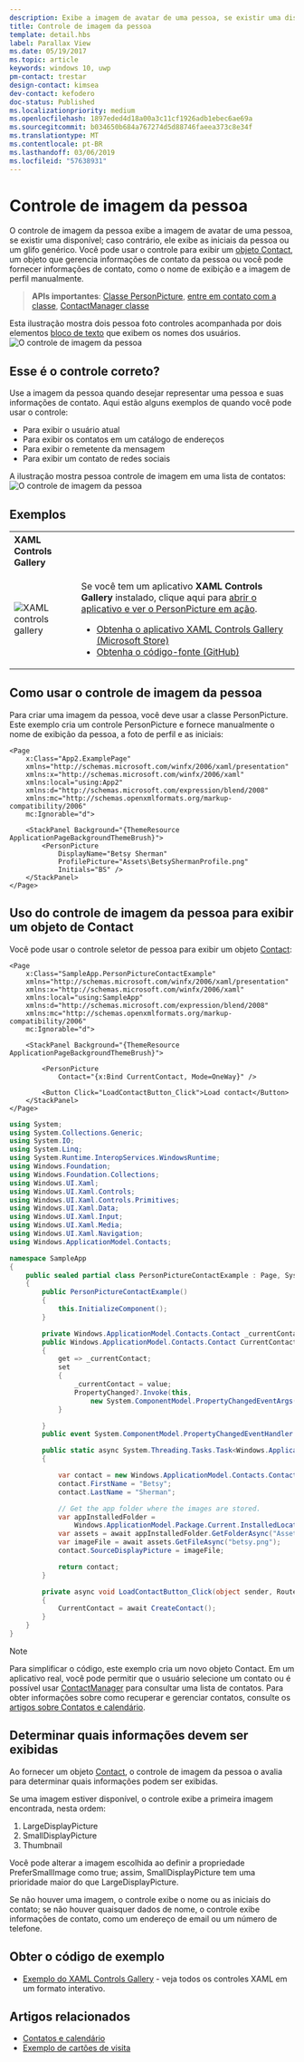 ```yaml
---
description: Exibe a imagem de avatar de uma pessoa, se existir uma disponível; caso contrário, ele exibe as iniciais da pessoa ou um glifo genérico.
title: Controle de imagem da pessoa
template: detail.hbs
label: Parallax View
ms.date: 05/19/2017
ms.topic: article
keywords: windows 10, uwp
pm-contact: trestar
design-contact: kimsea
dev-contact: kefodero
doc-status: Published
ms.localizationpriority: medium
ms.openlocfilehash: 1897eded4d18a00a3c11cf1926adb1ebec6ae69a
ms.sourcegitcommit: b034650b684a767274d5d88746faeea373c8e34f
ms.translationtype: MT
ms.contentlocale: pt-BR
ms.lasthandoff: 03/06/2019
ms.locfileid: "57638931"
---
```

# <a name="person-picture-control"></a>Controle de imagem da pessoa

O controle de imagem da pessoa exibe a imagem de avatar de uma pessoa, se existir uma disponível; caso contrário, ele exibe as iniciais da pessoa ou um glifo genérico. Você pode usar o controle para exibir um [objeto Contact](https://docs.microsoft.com/en-us/uwp/api/Windows.ApplicationModel.Contacts.Contact), um objeto que gerencia informações de contato da pessoa ou você pode fornecer informações de contato, como o nome de exibição e a imagem de perfil manualmente.  

> **APIs importantes**: [Classe PersonPicture](https://docs.microsoft.com/uwp/api/windows.ui.xaml.controls.personpicture), [entre em contato com a classe](https://docs.microsoft.com/en-us/uwp/api/Windows.ApplicationModel.Contacts.Contact), [ContactManager classe](https://docs.microsoft.com/en-us/uwp/api/Windows.ApplicationModel.Contacts.ContactManager)

Esta ilustração mostra dois pessoa foto controles acompanhada por dois elementos [bloco de texto](text-block.md) que exibem os nomes dos usuários. 
![O controle de imagem da pessoa](images/person-picture/person-picture_hero.png)


## <a name="is-this-the-right-control"></a>Esse é o controle correto?

Use a imagem da pessoa quando desejar representar uma pessoa e suas informações de contato. Aqui estão alguns exemplos de quando você pode usar o controle:
* Para exibir o usuário atual
* Para exibir os contatos em um catálogo de endereços
* Para exibir o remetente da mensagem 
* Para exibir um contato de redes sociais

A ilustração mostra pessoa controle de imagem em uma lista de contatos: ![O controle de imagem da pessoa](images/person-picture/person-picture-control.png)

## <a name="examples"></a>Exemplos

<table>
<th align="left">XAML Controls Gallery<th>
<tr>
<td><img src="images/xaml-controls-gallery-sm.png" alt="XAML controls gallery"></img></td>
<td>
    <p>Se você tem um aplicativo <strong style="font-weight: semi-bold">XAML Controls Gallery</strong> instalado, clique aqui para <a href="xamlcontrolsgallery:/item/PersonPicture">abrir o aplicativo e ver o PersonPicture em ação</a>.</p>
    <ul>
    <li><a href="https://www.microsoft.com/store/productId/9MSVH128X2ZT">Obtenha o aplicativo XAML Controls Gallery (Microsoft Store)</a></li>
    <li><a href="https://github.com/Microsoft/Xaml-Controls-Gallery">Obtenha o código-fonte (GitHub)</a></li>
    </ul>
</td>
</tr>
</table>

## <a name="how-to-use-the-person-picture-control"></a>Como usar o controle de imagem da pessoa

Para criar uma imagem da pessoa, você deve usar a classe PersonPicture. Este exemplo cria um controle PersonPicture e fornece manualmente o nome de exibição da pessoa, a foto de perfil e as iniciais:

```xaml
<Page
    x:Class="App2.ExamplePage"
    xmlns="http://schemas.microsoft.com/winfx/2006/xaml/presentation"
    xmlns:x="http://schemas.microsoft.com/winfx/2006/xaml"
    xmlns:local="using:App2"
    xmlns:d="http://schemas.microsoft.com/expression/blend/2008"
    xmlns:mc="http://schemas.openxmlformats.org/markup-compatibility/2006"
    mc:Ignorable="d">

    <StackPanel Background="{ThemeResource ApplicationPageBackgroundThemeBrush}">
        <PersonPicture
            DisplayName="Betsy Sherman"
            ProfilePicture="Assets\BetsyShermanProfile.png"
            Initials="BS" />
    </StackPanel>
</Page>
```

## <a name="using-the-person-picture-control-to-display-a-contact-object"></a>Uso do controle de imagem da pessoa para exibir um objeto de Contact

Você pode usar o controle seletor de pessoa para exibir um objeto [Contact](https://docs.microsoft.com/en-us/uwp/api/Windows.ApplicationModel.Contacts.Contact): 

```xaml
<Page
    x:Class="SampleApp.PersonPictureContactExample"
    xmlns="http://schemas.microsoft.com/winfx/2006/xaml/presentation"
    xmlns:x="http://schemas.microsoft.com/winfx/2006/xaml"
    xmlns:local="using:SampleApp"
    xmlns:d="http://schemas.microsoft.com/expression/blend/2008"
    xmlns:mc="http://schemas.openxmlformats.org/markup-compatibility/2006"
    mc:Ignorable="d">

    <StackPanel Background="{ThemeResource ApplicationPageBackgroundThemeBrush}">

        <PersonPicture
            Contact="{x:Bind CurrentContact, Mode=OneWay}" />
            
        <Button Click="LoadContactButton_Click">Load contact</Button>
    </StackPanel>
</Page>
```

```csharp
using System;
using System.Collections.Generic;
using System.IO;
using System.Linq;
using System.Runtime.InteropServices.WindowsRuntime;
using Windows.Foundation;
using Windows.Foundation.Collections;
using Windows.UI.Xaml;
using Windows.UI.Xaml.Controls;
using Windows.UI.Xaml.Controls.Primitives;
using Windows.UI.Xaml.Data;
using Windows.UI.Xaml.Input;
using Windows.UI.Xaml.Media;
using Windows.UI.Xaml.Navigation;
using Windows.ApplicationModel.Contacts;

namespace SampleApp
{
    public sealed partial class PersonPictureContactExample : Page, System.ComponentModel.INotifyPropertyChanged
    {
        public PersonPictureContactExample()
        {
            this.InitializeComponent();
        }

        private Windows.ApplicationModel.Contacts.Contact _currentContact; 
        public Windows.ApplicationModel.Contacts.Contact CurrentContact
        {
            get => _currentContact;
            set
            {
                _currentContact = value;
                PropertyChanged?.Invoke(this,
                    new System.ComponentModel.PropertyChangedEventArgs(nameof(CurrentContact)));
            }

        }
        public event System.ComponentModel.PropertyChangedEventHandler PropertyChanged;

        public static async System.Threading.Tasks.Task<Windows.ApplicationModel.Contacts.Contact> CreateContact()
        {

            var contact = new Windows.ApplicationModel.Contacts.Contact();
            contact.FirstName = "Betsy";
            contact.LastName = "Sherman";

            // Get the app folder where the images are stored.
            var appInstalledFolder = 
                Windows.ApplicationModel.Package.Current.InstalledLocation;
            var assets = await appInstalledFolder.GetFolderAsync("Assets");
            var imageFile = await assets.GetFileAsync("betsy.png");
            contact.SourceDisplayPicture = imageFile;

            return contact;
        }

        private async void LoadContactButton_Click(object sender, RoutedEventArgs e)
        {
            CurrentContact = await CreateContact();
        }
    }
}
```

> [!NOTE]
> Para simplificar o código, este exemplo cria um novo objeto Contact. Em um aplicativo real, você pode permitir que o usuário selecione um contato ou é possível usar [ContactManager](https://docs.microsoft.com/en-us/uwp/api/Windows.ApplicationModel.Contacts.ContactManager) para consultar uma lista de contatos. Para obter informações sobre como recuperar e gerenciar contatos, consulte os [artigos sobre Contatos e calendário](../../contacts-and-calendar/index.md). 

## <a name="determining-which-info-to-display"></a>Determinar quais informações devem ser exibidas

Ao fornecer um objeto [Contact](https://docs.microsoft.com/en-us/uwp/api/Windows.ApplicationModel.Contacts.Contact), o controle de imagem da pessoa o avalia para determinar quais informações podem ser exibidas. 

Se uma imagem estiver disponível, o controle exibe a primeira imagem encontrada, nesta ordem:

1. LargeDisplayPicture
1. SmallDisplayPicture
1. Thumbnail

Você pode alterar a imagem escolhida ao definir a propriedade PreferSmallImage como true; assim, SmallDisplayPicture tem uma prioridade maior do que LargeDisplayPicture.

Se não houver uma imagem, o controle exibe o nome ou as iniciais do contato; se não houver quaisquer dados de nome, o controle exibe informações de contato, como um endereço de email ou um número de telefone. 

## <a name="get-the-sample-code"></a>Obter o código de exemplo

- [Exemplo do XAML Controls Gallery](https://github.com/Microsoft/Xaml-Controls-Gallery) - veja todos os controles XAML em um formato interativo.

## <a name="related-articles"></a>Artigos relacionados

* [Contatos e calendário](../../contacts-and-calendar/index.md)
* [Exemplo de cartões de visita](https://go.microsoft.com/fwlink/p/?LinkId=624040)
